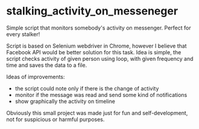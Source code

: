 # stalking_activity_on_messeneger
Simple script that monitors somebody's activity on messenger. Perfect for every stalker!

Script is based on Selenium webdriver in Chrome, however I believe that Facebook API would be better solution for this task. 
Idea is simple, the script checks activity of given person using loop, with given frequency and time and saves the data to a file.

Ideas of improvements:
- the script could note only if there is the change of activity
- monitor if the message was read and send some kind of notifications
- show graphically the activity on timeline 

Obviously this small project was made just for fun and self-development, not for suspicious or harmful purposes.

